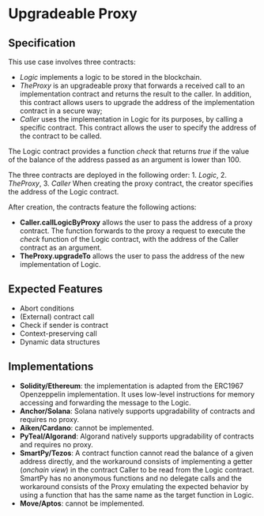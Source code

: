 # Upgradeable Proxy

## Specification

This use case involves three contracts:
- *Logic* implements a logic to be stored in the blockchain. 
- *TheProxy* is an upgradeable proxy that forwards a received call to
an implementation contract and returns the result to the caller. In addition, this contract
allows users to upgrade the address of the implementation contract in a secure way;
- *Caller* uses the implementation in Logic for its purposes, by calling a specific contract.
This contract allows the user to specify the address of the contract to be called.

The Logic contract provides a function *check* that returns *true* if the value of the 
balance of the address passed as an argument is lower than 100.

The three contracts are deployed in the following order: 1. *Logic*, 2. *TheProxy*, 3. *Caller*
When creating the proxy contract, the creator specifies the address of the Logic contract.

After creation, the contracts feature the following actions:
- **Caller.callLogicByProxy** allows the user to pass the address of a proxy contract.
The function forwards to the proxy a request to execute the *check* function of the Logic contract,
with the address of the Caller contract as an argument.  
- **TheProxy.upgradeTo** allows the user to pass the address of the new implementation of Logic.

## Expected Features
- Abort conditions
- (External) contract call
- Check if sender is contract
- Context-preserving call
- Dynamic data structures

## Implementations

- **Solidity/Ethereum**: the implementation is adapted from the ERC1967 Openzeppelin
implementation. It uses low-level instructions for memory accessing and forwarding the message to the Logic.
- **Anchor/Solana**: Solana natively supports upgradability of contracts and requires no proxy.
- **Aiken/Cardano**: cannot be implemented.
- **PyTeal/Algorand**: Algorand natively supports upgradability of contracts and requires no proxy.
- **SmartPy/Tezos**: A contract function cannot read the balance of a given address directly, and the workaround consists of implementing a getter (*onchain view*) in the contract Caller to be read from the Logic contract. 
SmartPy has no anonymous functions and no delegate calls and the workaround consists of the Proxy emulating the expected behavior by using a function that has the same name as the target function in Logic.
- **Move/Aptos**: cannot be implemented.
